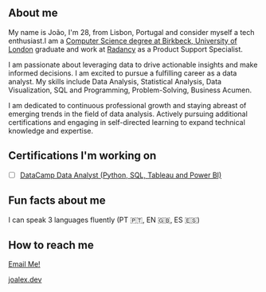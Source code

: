 ## About me
My name is João, I'm 28, from Lisbon, Portugal and consider myself a tech enthusiast.I am a [Computer Science degree at Birkbeck, University of London](https://www.bbk.ac.uk/study/2021/undergraduate/programmes/UBSCOMPG_C/) graduate and work at [Radancy](radancy.com) as a Product Support Specialist.

I am passionate about leveraging data to drive actionable insights and make informed decisions. I am excited to pursue a fulfilling career as a data analyst. My skills include Data Analysis, Statistical Analysis, Data Visualization, SQL and Programming, Problem-Solving, Business Acumen.

I am dedicated to continuous professional growth and staying abreast of emerging trends in the field of data analysis. Actively pursuing additional certifications and engaging in self-directed learning to expand technical knowledge and expertise.

## Certifications I'm working on

- [ ] [DataCamp Data Analyst (Python, SQL, Tableau and Power BI)](https://www.datacamp.com/tracks/career)

## Fun facts about me 
I can speak 3 languages fluently (PT 🇵🇹, EN 🇬🇧, ES 🇪🇸)

## How to reach me
[Email Me!](mailto:joao00alex@gmail.com)

[joalex.dev](https://joalex.dev)
